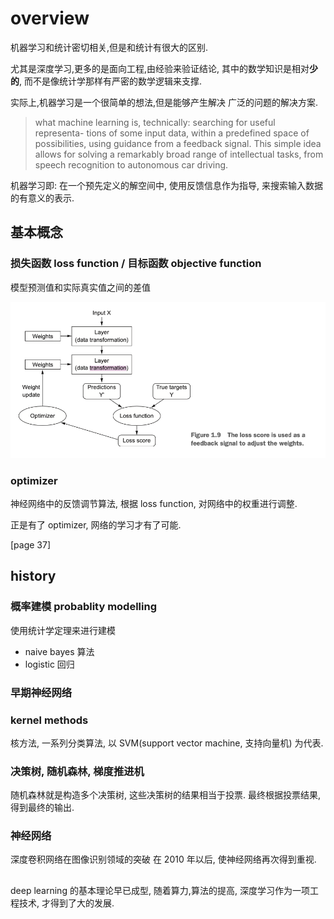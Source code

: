 # overview

机器学习和统计密切相关,但是和统计有很大的区别.

尤其是深度学习,更多的是面向工程,由经验来验证结论,
其中的数学知识是相对**少的**,
而不是像统计学那样有严密的数学逻辑来支撑.

实际上,机器学习是一个很简单的想法,但是能够产生解决
广泛的问题的解决方案.

> what machine learning is, technically: searching for useful representa- tions of some input data, within a predefined space of possibilities, using guidance from a feedback signal. This simple idea allows for solving a remarkably broad range of intellectual tasks, from speech recognition to autonomous car driving.

机器学习即: 在一个预先定义的解空间中, 使用反馈信息作为指导,
来搜索输入数据的有意义的表示.

## 基本概念

### 损失函数 loss function / 目标函数 objective function

模型预测值和实际真实值之间的差值

![loss_score_as_feedback](./assets/loss_score_as_feedback.png)

### optimizer

神经网络中的反馈调节算法, 根据 loss function,
对网络中的权重进行调整.

正是有了 optimizer, 网络的学习才有了可能.

[page 37]

## history

### 概率建模 probablity modelling

使用统计学定理来进行建模

- naive bayes 算法
- logistic 回归

### 早期神经网络

### kernel methods

核方法, 一系列分类算法,
以 SVM(support vector machine, 支持向量机) 为代表.

### 决策树, 随机森林, 梯度推进机

随机森林就是构造多个决策树, 这些决策树的结果相当于投票.
最终根据投票结果, 得到最终的输出.

### 神经网络

深度卷积网络在图像识别领域的突破
在 2010 年以后, 使神经网络再次得到重视.

##

deep learning 的基本理论早已成型,
随着算力,算法的提高, 深度学习作为一项工程技术,
才得到了大的发展.
